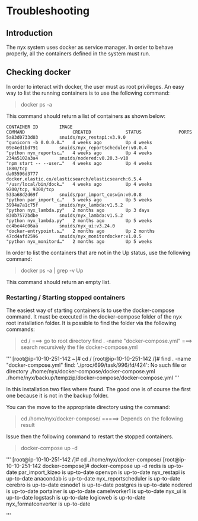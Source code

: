 # Troubleshooting
## Introduction

The nyx system uses docker as service manager. In order to behave properly, all the containers defined in the system must run.

## Checking docker

In order to interact with docker, the user must as root privileges.
An easy way to list the running containers is to use the following command:

> docker ps -a

This command should return a list of containers as shown below:

```
CONTAINER ID        IMAGE                                                 COMMAND                  CREATED             STATUS              PORTS                                                        
5a83d0733d03        snuids/nyx_restapi:v3.9.0                             "gunicorn -b 0.0.0.0…"   4 weeks ago         Up 4 weeks                                                                     
09e4ed1bd791        snuids/nyx_reportscheduler:v0.0.4                     "python nyx_reportsc…"   4 weeks ago         Up 4 weeks                                                                     
234a5102a3a4        snuids/nodered:v0.20.3-v10                            "npm start -- --user…"   4 weeks ago         Up 4 weeks          1880/tcp                                                   
da05596d3777        docker.elastic.co/elasticsearch/elasticsearch:6.5.4   "/usr/local/bin/dock…"   4 weeks ago         Up 4 weeks          9200/tcp, 9300/tcp                                         
533a68d2d69f        snuids/par_import_coswin:v0.0.8                       "python par_import_c…"   5 weeks ago         Up 5 weeks                                                                     
3994a7a1c75f        snuids/nyx_lambda:v1.5.2                              "python nyx_lambda.py"   2 months ago        Up 3 days                                                                        
830b7572bdbe        snuids/nyx_lambda:v1.5.2                              "python nyx_lambda.py"   2 months ago        Up 5 weeks                                                                       
ec4be44c06aa        snuids/nyx_ui:v3.24.0                                 "docker-entrypoint.s…"   2 months ago        Up 2 months                                                                    
47cd4afd2596        snuids/nyx_monitordocker:v1.0.5                       "python nyx_monitord…"   2 months ago        Up 5 weeks                                                                     
```

In order to list the containers that are not in the Up status, use the following command:

> docker ps -a | grep -v Up

This command should return an empty list.

### Restarting / Starting stopped containers

The easiest way of starting containers is to use the docker-compose command. It must be executed in the docker-compose folder of the nyx root installation folder.
It is possible to find the folder via the following commands:

> cd / ===> go to root directory
> find . -name "docker-compose.yml" ===> search recursively the file docker-compose.yml

'''
[root@ip-10-10-251-142 ~]# cd /
[root@ip-10-10-251-142 /]# find . -name "docker-compose.yml"
find: './proc/699/task/996/fd/424': No such file or directory
./home/nyx/docker-compose/docker-compose.yml
./home/nyx/backup/tempzip/docker-compose/docker-compose.yml
'''

In this installation two files where found. The good one is of course the first one because it is not in the backup folder.

You can the move to the appropriate directory using the command:

> cd /home/nyx/docker-compose/ =====> Depends on the following result

Issue then the following command to restart the stopped containers.

> docker-compose up -d

'''
[root@ip-10-10-251-142 /]# cd ./home/nyx/docker-compose/
[root@ip-10-10-251-142 docker-compose]# docker-compose up -d
redis is up-to-date
par_import_kizeo is up-to-date
openvpn is up-to-date
nyx_restapi is up-to-date
anacondab is up-to-date
nyx_reportscheduler is up-to-date
cerebro is up-to-date
esnode1 is up-to-date
postgres is up-to-date
nodered is up-to-date
portainer is up-to-date
camelworker1 is up-to-date
nyx_ui is up-to-date
logstash is up-to-date
logioweb is up-to-date
nyx_formatconverter is up-to-date

'''

